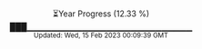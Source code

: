 <p align="center">
⏳Year Progress (12.33 %) <br>
███▁▁▁▁▁▁▁▁▁▁▁▁▁▁▁▁▁▁▁▁▁▁▁▁▁▁▁ <br>
<sub>Updated: Wed, 15 Feb 2023 00:09:39 GMT</sub>
</p>


